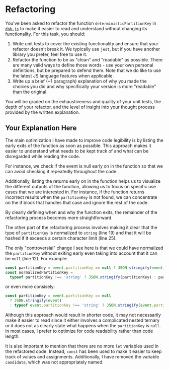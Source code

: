 # Refactoring

You've been asked to refactor the function `deterministicPartitionKey` in [`dpk.js`](dpk.js) to make it easier to read and understand without changing its functionality. For this task, you should:

1. Write unit tests to cover the existing functionality and ensure that your refactor doesn't break it. We typically use `jest`, but if you have another library you prefer, feel free to use it.
2. Refactor the function to be as "clean" and "readable" as possible. There are many valid ways to define those words - use your own personal definitions, but be prepared to defend them. Note that we do like to use the latest JS language features when applicable.
3. Write up a brief (~1 paragraph) explanation of why you made the choices you did and why specifically your version is more "readable" than the original.

You will be graded on the exhaustiveness and quality of your unit tests, the depth of your refactor, and the level of insight into your thought process provided by the written explanation.

## Your Explanation Here

The main optimization I have made to improve code legibility is by listing the early exits of the function as soon as possible. This approach makes it easier to understand what needs to be kept track of and what can be disregarded while reading the code.

For instance, we check if the event is null early on in the function so that we can avoid checking it repeatedly throughout the code.

Additionally, listing the returns early on in the function helps us to visualize the different outputs of the function, allowing us to focus on specific use cases that we are interested in. For instance, if the function returns incorrect results when the `partitionKey` is not found, we can concentrate on the if block that handles that case and ignore the rest of the code.

By clearly defining when and why the function exits, the remainder of the refactoring process becomes more straightforward.

The other part of the refactoring process involves making it clear that the type of `partitionKey` is normalized to `string` (line 19) and that it will be hashed if it exceeds a certain character limit (line 25).

The only "controversial" change I see here is that we could have normalized the `partitionKey` without exiting early even taking into account that it can be `null` (line 12). For example:

```ts
const partitionKey = event.partitionKey == null ? JSON.stringify(event) : event.partitionKey;
const normalizedPartitionKey =
  typeof partitionKey !== 'string' ? JSON.stringify(partitionKey) : partitionKey;
```

or even more consisely:

```ts
const partitionKey = event.partitionKey == null
  ? JSON.stringify(event)
  : typeof event.partitionKey !== 'string' ? JSON.stringify(event.partitionKey) : event.partitionKey;
```

Although this approach would result in shorter code, it may not necessarily make it easier to read since it either involves a complicated nested ternary or it does not as clearly state what happens when the `partitionKey` is `null`. In most cases, I prefer to optimize for code readability rather than code length.

It is also important to mention that there are no more `let` variables used in the refactored code. Instead, `const` has been used to make it easier to keep track of values and assignments. Additionally, I have removed the variable `candidate`, which was not appropriately named.
